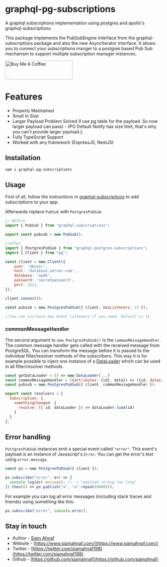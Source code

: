 # graphql-pg-subscriptions

A graphql subscriptions implementation using postgres and apollo's graphql-subscriptions.

This package implements the PubSubEngine Interface from the graphql-subscriptions package and also the new AsyncIterator interface. It allows you to connect your subscriptions manger to a postgres based Pub Sub mechanism to support multiple subscription manager instances.


<a href="https://www.buymeacoffee.com/siamahnaf" target="_blank"><img src="https://cdn.buymeacoffee.com/buttons/v2/default-yellow.png" alt="Buy Me A Coffee" style="height: 60px !important;width: 217px !important;" ></a>

# Features
- Properly Maintained
- Small In Size
- Larger Payload Problem Solved (I use pg table for the payload. So now larger payload can pass) - (PG Default Notify has size limit, that's why you can't provide larger payload.);
- Fully TypeScript Support
- Worked with any framework (ExpressJS, NestJS)

## Installation

```bash
npm i graphql-pg-subscriptions
```

## Usage

First of all, follow the instructions in [graphql-subscriptions](https://github.com/apollographql/graphql-subscriptions) to add subscriptions to your app.

Afterwards replace `PubSub` with `PostgresPubSub`:

```js
// Before
import { PubSub } from "graphql-subscriptions";

export const pubsub = new PubSub();
```

```js
//After
import { PostgresPubSub } from "graphql-postgres-subscriptions";
import { Client } from "pg";

const client = new Client({
    user: 'dbuser',
    host: 'database.server.com',
    database: 'mydb',
    password: 'secretpassword',
    port: 3211,
});

client.connect();

const pubsub = new PostgresPubSub({ client, maxListeners: 15 });

//You can increase max event listeners if you need, default is 15
```

### commonMessageHandler

The second argument to `new PostgresPubSub()` is the `commonMessageHandler`. The common message handler gets called with the received message from PostgreSQL.
You can transform the message before it is passed to the individual filter/resolver methods of the subscribers.
This way it is for example possible to inject one instance of a [DataLoader](https://github.com/facebook/dataloader) which can be used in all filter/resolver methods.

```javascript
const getDataLoader = () => new DataLoader(...)
const commonMessageHandler = ({attributes: {id}, data}) => ({id, dataLoader: getDataLoader()})
const pubsub = new PostgresPubSub({ client, commonMessageHandler });
```

```javascript
export const resolvers = {
  Subscription: {
    somethingChanged: {
      resolve: ({ id, dataLoader }) => dataLoader.load(id)
    }
  }
};
```

## Error handling

`PostgresPubSub` instances emit a special event called `"error"`. This event's payload is an instance of Javascript's `Error`. You can get the error's text using `error.message`.

```js
const ps = new PostgresPubSub({ client });

ps.subscribe("error", err => {
  console.log(err.message); // -> "payload string too long"
}).then(() => ps.publish("a", "a".repeat(9000)));
```

For example you can log all error messages (including stack traces and friends) using something like this:

```js
ps.subscribe("error", console.error);
```

## Stay in touch

- Author - [Siam Ahnaf](https://www.siamahnaf.com/)
- Website - [https://www.siamahnaf.com/](https://www.siamahnaf.com/)
- Twitter - [https://twitter.com/siamahnaf198](https://twitter.com/siamahnaf198)
- Github - [https://github.com/siamahnaf](https://github.com/siamahnaf)
